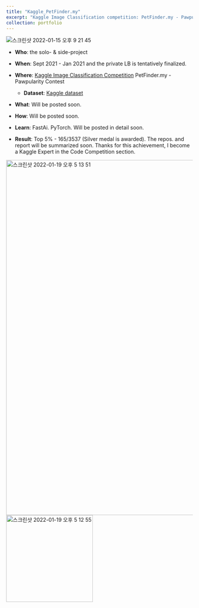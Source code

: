 ```yaml
---
title: "Kaggle_PetFinder.my"
excerpt: "Kaggle Image Classification competition: PetFinder.my - Pawpularity Contest"
collection: portfolio
---
```


![스크린샷 2022-01-15 오후 9 21 45](https://user-images.githubusercontent.com/58493928/149621595-672e6a70-b987-448e-9ef2-7203bad61d45.png)

- **Who**: the solo- & side-project
- **When**: Sept 2021 - Jan 2021 and the private LB is tentatively finalized.
- **Where**: [Kaggle Image Classification Competition](https://www.kaggle.com/c/petfinder-pawpularity-score/leaderboard) PetFinder.my - Pawpularity Contest
  - **Dataset**: [Kaggle dataset](https://www.kaggle.com/c/petfinder-pawpularity-score/data)
- **What**: Will be posted soon.
- **How**: Will be posted soon.
- **Learn**: FastAi. PyTorch. Will be posted in detail soon.    

- **Result**: Top 5% - 165/3537 (Silver medal is awarded). The repos. and report will be summarized soon. Thanks for this achievement, I become a Kaggle Expert in the Code Competition section.

<img width="956" alt="스크린샷 2022-01-19 오후 5 13 51" src="https://user-images.githubusercontent.com/58493928/150091911-e1ab6e3f-36a2-4253-9982-0bc8f95660e3.png">
<img width="234" alt="스크린샷 2022-01-19 오후 5 12 55" src="https://user-images.githubusercontent.com/58493928/150090595-f03f5ab6-a8c9-44b8-9603-94e516cf6079.png">
